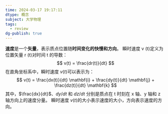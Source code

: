 ```yaml
---
time: 2024-03-17 19:17:11
dtype: 概念
subject: 大学物理
tags:
  - review
dg-publish: true
---
```


**速度**是一个**矢量**，表示质点位置随**时间变化的快慢和方向**。
瞬时速度 v (t)定义为位置矢量 r (t)对时间 t 的导数：
$$
v(t) = \frac{dr(t)}{dt}
$$
在直角坐标系中，瞬时速度 $v (t)$可以表示为：
$$
v(t) = \frac{dx(t)}{dt} \mathbf{i} + \frac{dy(t)}{dt} \mathbf{j} + \frac{dz(t)}{dt} \mathbf{k}
$$
其中，$\frac{dx}{dt}$、$dy/dt$ 和 $dz/dt$ 分别是质点在 t 时刻在 x 轴、y 轴和 z 轴方向上的速度分量。
瞬时速度 $v (t)$的大小表示速度的大小，方向表示速度的方向。
